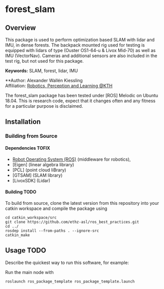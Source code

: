 # forest_slam

## Overview

This package is used to perform optimization based SLAM with lidar and IMU, in dense forests. The backpack mounted rig used for testing is equipped with lidars of type (Ouster OS1-64-u & Livox Mid-70) as well as IMU (VectorNav). Cameras and additional sensors are also included in the test rig, but not used for this package.

**Keywords:** SLAM, forest, lidar, IMU

**Author: Alexander Wallén Kiessling<br />
Affiliation: [Robotics, Perception and Learning @KTH](https://www.kth.se/is/rpl/)<br />

The forest_slam package has been tested under [ROS] Melodic on Ubuntu 18.04.
This is research code, expect that it changes often and any fitness for a particular purpose is disclaimed.

## Installation

### Building from Source

#### Dependencies TOFIX

- [Robot Operating System (ROS)](http://wiki.ros.org) (middleware for robotics),
- [Eigen] (linear algebra library)
- [PCL] (point cloud liBrary)
- [GTSAM] (SLAM library)
- [LivoxSDK] (Lidar)

#### Building TODO

To build from source, clone the latest version from this repository into your catkin workspace and compile the package using

	cd catkin_workspace/src
	git clone https://github.com/ethz-asl/ros_best_practices.git
	cd ../
	rosdep install --from-paths . --ignore-src
	catkin_make

## Usage TODO

Describe the quickest way to run this software, for example:

Run the main node with

	roslaunch ros_package_template ros_package_template.launch
